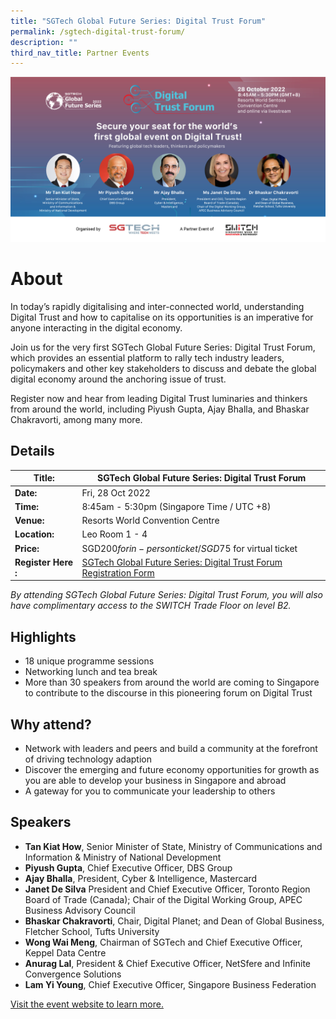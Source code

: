 ```yaml
---
title: "SGTech Global Future Series: Digital Trust Forum"
permalink: /sgtech-digital-trust-forum/
description: ""
third_nav_title: Partner Events
---
```

![SGTech Future Series: Digital Trust Forum at SWITCH 2022](/images/Digital%20Trust%20Forum%20-%20A%20Partner%20Event%20Of-01.jpg)
# **About**
In today’s rapidly digitalising and inter-connected world, understanding Digital Trust and how to capitalise on its opportunities is an imperative for anyone interacting in the digital economy. 

Join us for the very first SGTech Global Future Series: Digital Trust Forum, which provides an essential platform to rally tech industry leaders, policymakers and other key stakeholders to discuss and debate the global digital economy around the anchoring issue of trust.

Register now and hear from leading Digital Trust luminaries and thinkers from around the world, including Piyush Gupta, Ajay Bhalla, and Bhaskar Chakravorti, among many more.

## **Details**

| **Title:** | SGTech Global Future Series: Digital Trust Forum |
| -------- | -------- |
|**Date:** | Fri, 28 Oct 2022 |
| **Time:** | 8:45am - 5:30pm (Singapore Time / UTC +8) |
|**Venue:** | Resorts World Convention Centre |
|**Location:** | Leo Room 1 - 4 |
|**Price:** | SGD$200 for in-person ticket / SGD$75 for virtual ticket |
|**Register Here :** | [SGTech Global Future Series: Digital Trust Forum Registration Form](https://forms.office.com/r/SpQyvzR49f) | 

*By attending SGTech Global Future Series: Digital Trust Forum, you will also have complimentary access to the SWITCH Trade Floor on level B2.*

## **Highlights**
* 18 unique programme sessions 
* Networking lunch and tea break
* More than 30 speakers from around the world are coming to Singapore to contribute to the discourse in this pioneering forum on Digital Trust

## **Why attend?**
* Network with leaders and peers and build a community at the forefront of driving technology adaption
* Discover the emerging and future economy opportunities for growth as you are able to develop your business in Singapore and abroad
* A gateway for you to communicate your leadership to others

## **Speakers** 
* **Tan Kiat How**, Senior Minister of State, Ministry of Communications and Information & Ministry of National Development 
* **Piyush Gupta**, Chief Executive Officer, DBS Group
* **Ajay Bhalla**, President, Cyber & Intelligence, Mastercard 
* **Janet De Silva** President and Chief Executive Officer, Toronto Region Board of Trade (Canada); Chair of the Digital Working Group, APEC Business Advisory Council 
* **Bhaskar Chakravorti**, Chair, Digital Planet; and Dean of Global Business, Fletcher School, Tufts University
* **Wong Wai Meng**, Chairman of SGTech and Chief Executive Officer, Keppel Data Centre 
* **Anurag Lal**, President & Chief Executive Officer, NetSfere and Infinite Convergence Solutions 
* **Lam Yi Young**, Chief Executive Officer, Singapore Business Federation

[Visit the event website to learn more.](https://globalfutureseries.com/digitrust/wp/)